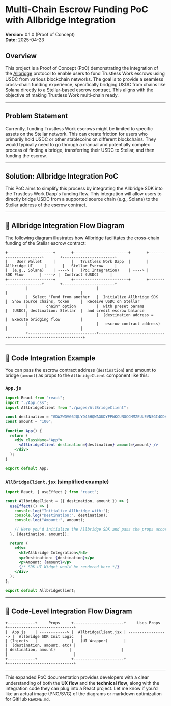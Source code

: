# Multi-Chain Escrow Funding PoC with Allbridge Integration

**Version:** 0.1.0 (Proof of Concept)  
**Date:** 2025-04-23

## Overview

This project is a Proof of Concept (PoC) demonstrating the integration of the [Allbridge](https://allbridge.io/) protocol to enable users to fund Trustless Work escrows using USDC from various blockchain networks. The goal is to provide a seamless cross-chain funding experience, specifically bridging USDC from chains like Solana directly to a Stellar-based escrow contract. This aligns with the objective of making Trustless Work multi-chain ready.

---

## Problem Statement

Currently, funding Trustless Work escrows might be limited to specific assets on the Stellar network. This can create friction for users who primarily hold USDC or other stablecoins on different blockchains. They would typically need to go through a manual and potentially complex process of finding a bridge, transferring their USDC to Stellar, and then funding the escrow.

---

## Solution: Allbridge Integration PoC

This PoC aims to simplify this process by integrating the Allbridge SDK into the Trustless Work Dapp's funding flow. This integration will allow users to directly bridge USDC from a supported source chain (e.g., Solana) to the Stellar address of the escrow contract.

---

## 🌉 Allbridge Integration Flow Diagram

The following diagram illustrates how Allbridge facilitates the cross-chain funding of the Stellar escrow contract:

```plaintext
+--------------------+       +------------------------+       +-----------------------+       +-----------------------+
|    User Wallet     |       |   Trustless Work Dapp  |       |     Allbridge UI     |       |   Stellar Escrow     |
|  (e.g., Solana)    | ----> |   (PoC Integration)    | ----> |       SDK Flow       | ----> |  Contract (USDC)     |
+--------------------+       +------------------------+       +-----------------------+       +-----------------------+
         |                              |                              |                                |
         |  Select "Fund from another   |  Initialize Allbridge SDK    |  Show source chains, token     |  Receive USDC on Stellar
         |        chain" option         |  with preset params          |  (USDC), destination: Stellar  |  and credit escrow balance
         |                              |  (destination address =      |  Execute bridging flow         |
         |                              |   escrow contract address)   |                                |
         +------------------------------+------------------------------+--------------------------------+
```

---

## 🔧 Code Integration Example

You can pass the escrow contract address (`destination`) and amount to bridge (`amount`) as props to the `AllbridgeClient` component like this:

### `App.js`

```jsx
import React from "react";
import "./App.css";
import AllbridgeClient from "./pages/AllBridgeClient";

const destination = "GDW2WOVG6JQLYD46HQWAGUDYFPWKCUNOCCMMZEUUEVNSGI4ODA3H3NXH";
const amount = "100";

function App() {
  return (
    <div className="App">
      <AllbridgeClient destination={destination} amount={amount} />
    </div>
  );
}

export default App;
```

### `AllBridgeClient.jsx` (simplified example)

```jsx
import React, { useEffect } from "react";

const AllbridgeClient = ({ destination, amount }) => {
  useEffect(() => {
    console.log("Initialize Allbridge with:");
    console.log("Destination:", destination);
    console.log("Amount:", amount);

    // Here you'd initialize the Allbridge SDK and pass the props accordingly.
  }, [destination, amount]);

  return (
    <div>
      <h3>Allbridge Integration</h3>
      <p>Destination: {destination}</p>
      <p>Amount: {amount}</p>
      {/* SDK UI Widget would be rendered here */}
    </div>
  );
};

export default AllbridgeClient;
```

---

## 🧠 Code-Level Integration Flow Diagram

```plaintext
+------------+     Props     +----------------------+     Uses Props     +-----------------------------+
|  App.js    | ------------> |  AllbridgeClient.jsx | -----------------> |  Allbridge SDK Init Logic   |
| (Injects   |               |   (UI Wrapper)       |                    |  (destination, amount, etc) |
| destination, amount)      |                      |                    |                             |
+------------+               +----------------------+                    +-----------------------------+
```

---

This expanded PoC documentation provides developers with a clear understanding of both the **UX flow** and the **technical flow**, along with the integration code they can plug into a React project. Let me know if you'd like an actual image (PNG/SVG) of the diagrams or markdown optimization for GitHub `README.md`.
